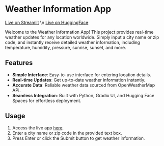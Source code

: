 # Weather Information App
[Live on Streamlit](https://weather-information-app.streamlit.app/)
\n
[Live on HuggingFace](https://huggingface.co/spaces/Mustafaansari/weather-info-app)

Welcome to the Weather Information App! This project provides real-time weather updates for any location worldwide. Simply input a city name or zip code, and instantly receive detailed weather information, including temperature, humidity, pressure, sunrise, sunset, and more.

## Features

- **Simple Interface**: Easy-to-use interface for entering location details.
- **Real-time Updates**: Get up-to-date weather information instantly.
- **Accurate Data**: Reliable weather data sourced from OpenWeatherMap API.
- **Seamless Integration**: Built with Python, Gradio UI, and Hugging Face Spaces for effortless deployment.

## Usage

1. Access the live app [here](https://huggingface.co/spaces/Mustafaansari/weather-info-app).
2. Enter a city name or zip code in the provided text box.
3. Press Enter or click the Submit button to get weather information.


